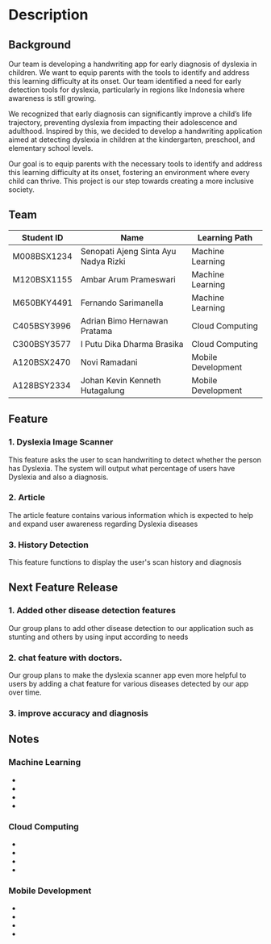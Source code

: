 # Description

## Background
Our team is developing a handwriting app for early diagnosis of dyslexia in children. We want to equip parents with the tools to identify and address this learning difficulty at its onset. Our team identified a need for early detection tools for dyslexia, particularly in regions like Indonesia where awareness is still growing. 

We recognized that early diagnosis can significantly improve a child’s life trajectory, preventing dyslexia from impacting their adolescence and adulthood. Inspired by this, we decided to develop a handwriting application aimed at detecting dyslexia in children at the kindergarten, preschool, and elementary school levels. 

Our goal is to equip parents with the necessary tools to identify and address this learning difficulty at its onset, fostering an environment where every child can thrive. This project is our step towards creating a more inclusive society.

## Team
| Student ID    | Name                                 |  Learning Path                         | 
| ------------- |--------------------------------------|  ------------------------------------- | 
| M008BSX1234   | Senopati Ajeng Sinta Ayu Nadya Rizki |   Machine Learning                     |
| M120BSX1155   | Ambar Arum Prameswari                |   Machine Learning                     |
| M650BKY4491   | Fernando Sarimanella                 |   Machine Learning                     |
| C405BSY3996   | Adrian Bimo Hernawan Pratama         |   Cloud Computing                      |
| C300BSY3577   | I Putu Dika Dharma Brasika           |   Cloud Computing                      |
| A120BSX2470   | Novi Ramadani                        |   Mobile Development                   |
| A128BSY2334   | Johan Kevin Kenneth Hutagalung       |   Mobile Development                   |


## Feature 
### 1. Dyslexia Image Scanner
This feature asks the user to scan handwriting to detect whether the person has Dyslexia. The system will output what percentage of users have Dyslexia and also a diagnosis.

### 2. Article
The article feature contains various information which is expected to help and expand user awareness regarding Dyslexia diseases

### 3. History Detection 
This feature functions to display the user's scan history and diagnosis

## Next Feature Release
### 1. Added other disease detection features
Our group plans to add other disease detection to our application such as stunting and others by using input according to needs
### 2. chat feature with doctors.
Our group plans to make the dyslexia scanner app even more helpful to users by adding a chat feature for various diseases detected by our app over time.
### 3. improve accuracy and diagnosis


## Notes 

### Machine Learning
*
*
*
*


### Cloud Computing
*
*
*
*

### Mobile Development
*
*
*
*


